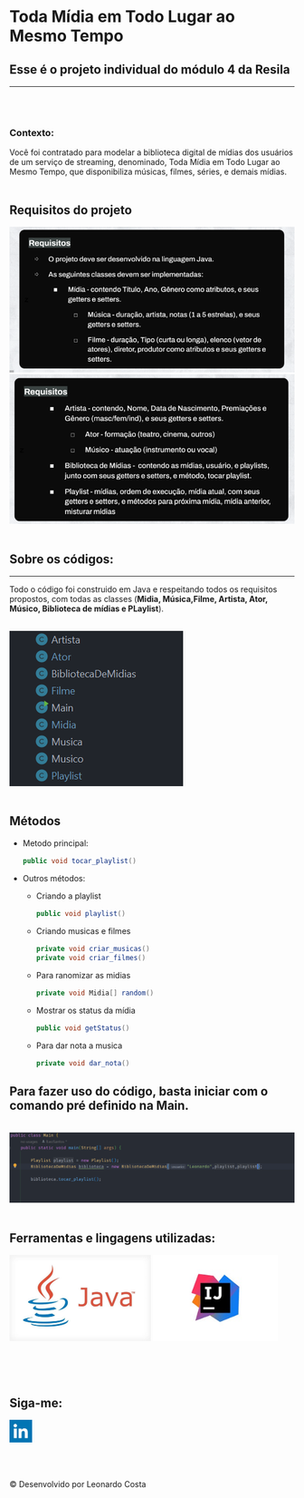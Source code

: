 #  Toda Mídia em Todo Lugar ao Mesmo Tempo
## Esse é o projeto individual do módulo 4 da Resila
----
<br>
<br>

### Contexto:
Você foi contratado para modelar a biblioteca digital de mídias dos usuários de um serviço de streaming, denominado, Toda Mídia em Todo Lugar ao Mesmo Tempo, que disponibiliza músicas, filmes, séries, e demais mídias.
<br>
<br>

## Requisitos do projeto
  
    

<img src="./src/img/requisito1.png">
<img src="./src/img/requisito2.png">

<br>
<br>

## Sobre os códigos:
---

Todo o código foi construido em Java e  respeitando todos os requisitos propostos, com todas as classes (**Midia, Música,Filme, Artista, Ator, Músico, Biblioteca de mídias e PLaylist**).  

<br>

<img src="./src/img/class.png">

<br>
<br>

## Métodos

* Metodo principal:
    ````java
    public void tocar_playlist()
    ````

* Outros métodos:
    - Criando a playlist
        ```java
        public void playlist()
        ````
    - Criando musicas e filmes
        ````java
    	private void criar_musicas()
        private void criar_filmes()
        ````
    - Para ranomizar as midias
        ```java
        private void Midia[] random()
        ````
    - Mostrar os status da mídia
        ````java
        public void getStatus()
        ````
    - Para dar nota a musica
        ```java
        private void dar_nota()
        ````


## Para fazer uso do código, basta iniciar com o comando pré definido na Main.

<br>

<img src="./src/img/main.png">

<br>
<br>

## Ferramentas e lingagens utilizadas:



<img src="./src/img/java.jpg" width="250px" alt="Java">  <img src="./src/img/intellij.jpg" width="220px" alt="Intellij"> 


<br>
<br>
<br>

## Siga-me:



<a href="https://www.linkedin.com/in/leonardosantosdev/"><img src="./src/img/linkedin.png" style="width:40px"></a>

<br>
<br>

©️ Desenvolvido por Leonardo Costa

